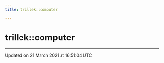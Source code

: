 ```yaml
---
title: trillek::computer

---
```


# trillek::computer






-------------------------------

Updated on 21 March 2021 at 16:51:04 UTC